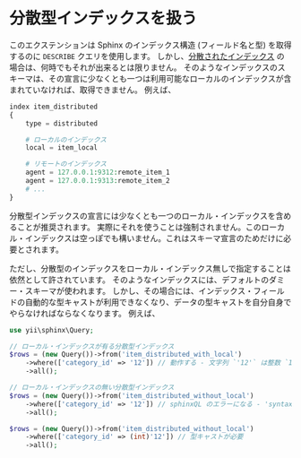 分散型インデックスを扱う
========================

このエクステンションは Sphinx のインデックス構造 (フィールド名と型) を取得するのに `DESCRIBE` クエリを使用します。
しかし、[分散されたインデックス](https://sphinxsearch.com/docs/current.html#distributed) の場合は、何時でもそれが出来るとは限りません。
そのようなインデックスのスキーマは、その宣言に少なくとも一つは利用可能なローカルのインデックスが含まれていなければ、取得できません。
例えば、

```php
index item_distributed
{
    type = distributed

    # ローカルのインデックス
    local = item_local

    # リモートのインデックス
    agent = 127.0.0.1:9312:remote_item_1
    agent = 127.0.0.1:9313:remote_item_2
    # ...
}
```

分散型インデックスの宣言には少なくとも一つのローカル・インデックスを含めることが推奨されます。
実際にそれを使うことは強制されません。このローカル・インデックスは空っぽでも構いません。これはスキーマ宣言のためだけに必要とされます。

ただし、分散型のインデックスをローカル・インデックス無しで指定することは依然として許されています。
そのようなインデックスには、デフォルトのダミー・スキーマが使われます。
しかし、その場合には、インデックス・フィールドの自動的な型キャストが利用できなくなり、データの型キャストを自分自身でやらなければならなくなります。
例えば、

```php
use yii\sphinx\Query;

// ローカル・インデックスが有る分散型インデックス
$rows = (new Query())->from('item_distributed_with_local')
    ->where(['category_id' => '12']) // 動作する - 文字列 `'12'` は整数 `12` に変換される
    ->all();

// ローカル・インデックスの無い分散型インデックス
$rows = (new Query())->from('item_distributed_without_local')
    ->where(['category_id' => '12']) // sphinxQL のエラーになる - 'syntax error, unexpected QUOTED_STRING, expecting CONST_INT'
    ->all();

$rows = (new Query())->from('item_distributed_without_local')
    ->where(['category_id' => (int)'12']) // 型キャストが必要
    ->all();
```
